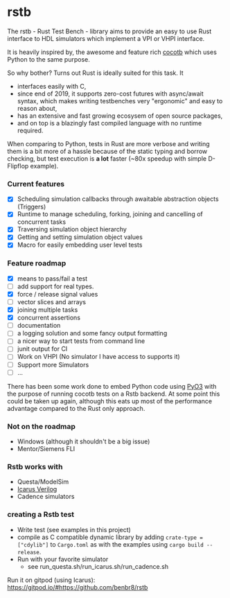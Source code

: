 # rstb
The rstb - Rust Test Bench - library aims to provide an easy to use Rust interface to HDL simulators which implement a VPI or VHPI interface.

It is heavily inspired by, the awesome and feature rich [cocotb](https://github.com/cocotb/cocotb) which uses Python to the same purpose.

So why bother? Turns out Rust is ideally suited for this task. It
* interfaces easily with C,
* since end of 2019, it supports zero-cost futures with async/await syntax, which makes writing testbenches very "ergonomic" and easy to reason about,
* has an extensive and fast growing ecosysem of open source packages,
* and on top is a blazingly fast compiled language with no runtime required.

When comparing to Python, tests in Rust are more verbose and writing them is a bit more of a hassle because of the static typing and borrow checking, but test execution is **a lot** faster (~80x speedup with simple D-Flipflop example).

### Current features
- [x] Scheduling simulation callbacks through awaitable abstraction objects (Triggers)
- [x] Runtime to manage scheduling, forking, joining and cancelling of concurrent tasks
- [x] Traversing simulation object hierarchy
- [x] Getting and setting simulation object values
- [x] Macro for easily embedding user level tests

### Feature roadmap
- [x] means to pass/fail a test
- [ ] add support for real types.
- [x] force / release signal values
- [ ] vector slices and arrays
- [x] joining multiple tasks
- [x] concurrent assertions
- [ ] documentation
- [ ] a logging solution and some fancy output formatting
- [ ] a nicer way to start tests from command line
- [ ] junit output for CI
- [ ] Work on VHPI (No simulator I have access to supports it)
- [ ] Support more Simulators
- [ ] ...

There has been some work done to embed Python code using [PyO3](https://github.com/PyO3/pyo3) with the purpose of running cocotb tests on a Rstb backend. At some point this could be taken up again, although this eats up most of the performance advantage compared to the Rust only approach.

### Not on the roadmap
* Windows (although it shouldn't be a big issue)
* Mentor/Siemens FLI

### Rstb works with
* Questa/ModelSim
* [Icarus Verilog](https://github.com/steveicarus/iverilog)
* Cadence simulators

### creating a Rstb test
* Write test (see examples in this project)
* compile as C compatible dynamic library by adding `crate-type = ["cdylib"]` to `Cargo.toml` as with the examples using `cargo build --release`.
* Run with your favorite simulator
  * see run_questa.sh/run_icarus.sh/run_cadence.sh

Run it on gitpod (using Icarus): https://gitpod.io/#https://github.com/benbr8/rstb
